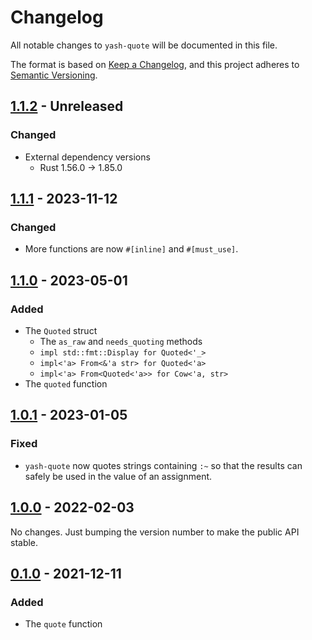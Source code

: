 # Changelog

All notable changes to `yash-quote` will be documented in this file.

The format is based on [Keep a Changelog](https://keepachangelog.com/en/1.1.0/),
and this project adheres to [Semantic Versioning](https://semver.org/spec/v2.0.0.html).

## [1.1.2] - Unreleased

### Changed

- External dependency versions
    - Rust 1.56.0 → 1.85.0

## [1.1.1] - 2023-11-12

### Changed

- More functions are now `#[inline]` and `#[must_use]`.

## [1.1.0] - 2023-05-01

### Added

- The `Quoted` struct
    - The `as_raw` and `needs_quoting` methods
    - `impl std::fmt::Display for Quoted<'_>`
    - `impl<'a> From<&'a str> for Quoted<'a>`
    - `impl<'a> From<Quoted<'a>> for Cow<'a, str>`
- The `quoted` function

## [1.0.1] - 2023-01-05

### Fixed

- `yash-quote` now quotes strings containing `:~` so that the results can safely
  be used in the value of an assignment.

## [1.0.0] - 2022-02-03

No changes. Just bumping the version number to make the public API stable.

## [0.1.0] - 2021-12-11

### Added

- The `quote` function

[1.1.2]: https://github.com/magicant/yash-rs/releases/tag/yash-quote-1.1.2
[1.1.1]: https://github.com/magicant/yash-rs/releases/tag/yash-quote-1.1.1
[1.1.0]: https://github.com/magicant/yash-rs/releases/tag/yash-quote-1.1.0
[1.0.1]: https://github.com/magicant/yash-rs/releases/tag/yash-quote-1.0.1
[1.0.0]: https://github.com/magicant/yash-rs/releases/tag/yash-quote-1.0.0
[0.1.0]: https://github.com/magicant/yash-rs/releases/tag/yash-quote-0.1.0
